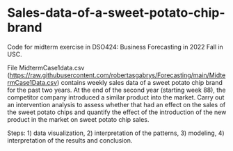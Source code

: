 # Sales-data-of-a-sweet-potato-chip-brand
Code for midterm exercise in DSO424: Business Forecasting in 2022 Fall in USC.

File MidtermCase1data.csv  (https://raw.githubusercontent.com/robertasgabrys/Forecasting/main/MidtermCase1Data.csv) contains weekly sales data of a sweet potato chip brand for the past two years. At the end of the second year (starting week 88), the competitor company introduced a similar product into the market. Carry out an intervention analysis to assess whether that had an effect on the sales of the sweet potato chips and quantify the effect of the introduction of the new product in the market on sweet potato chip sales.

Steps: 1) data visualization, 2) interpretation of the patterns, 3) modeling, 4) interpretation of the results and conclusion.
